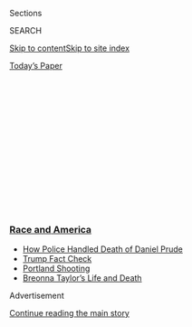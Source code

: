 <div id="app">

<div>

<div>

<div>

<div class="NYTAppHideMasthead css-1q2w90k e1suatyy0">

<div class="section css-ui9rw0 e1suatyy2">

<div class="css-eph4ug er09x8g0">

<div class="css-6n7j50">

</div>

<span class="css-1dv1kvn">Sections</span>

<div class="css-10488qs">

<span class="css-1dv1kvn">SEARCH</span>

</div>

[Skip to content](#site-content)[Skip to site
index](#site-index)

</div>

<div class="css-10698na e1huz5gh0">

</div>

</div>

<div id="masthead-bar-one" class="section hasLinks css-15hmgas e1csuq9d3">

<div class="css-uqyvli e1csuq9d0">

</div>

<div class="css-1uqjmks e1csuq9d1">

</div>

<div class="css-9e9ivx">

[](https://myaccount.nytimes3xbfgragh.onion/auth/login?response_type=cookie&client_id=vi)

</div>

<div class="css-1bvtpon e1csuq9d2">

[Today’s
Paper](https://www.nytimes3xbfgragh.onion/section/todayspaper)

</div>

</div>

</div>

</div>

<div data-aria-hidden="false">

<div id="site-content" data-role="main">

<div>

<div class="css-1aor85t" style="opacity:0.000000001;z-index:-1;visibility:hidden">

<div class="css-1hqnpie">

<div class="css-epjblv">

<span class="css-z6pdnw">I’ve Protested for Racial Justice. Do I Have to
Post on Social
Media?</span>

</div>

<div class="css-k008qs">

<div class="css-1iwv8en">

<span class="css-18z7m18"></span>

<div>

<div>

</div>

</div>

</div>

<span class="css-1n6z4y">https://nyti.ms/38fy2Jp</span>

<div class="css-1705lsu">

<div class="css-4xjgmj">

<div class="css-4skfbu" data-role="toolbar" data-aria-label="Social Media Share buttons, Save button, and Comments Panel with current comment count" data-testid="share-tools">

  - 
  - 
  - 
  - 
    
    <div class="css-6n7j50">
    
    </div>

  - 
  - 

</div>

</div>

</div>

</div>

</div>

</div>

<div class="css-13pd83m">

<div class="css-l9svim">

### [<span class="css-pa1jbp"><span class="css-1rxm0ex">Race and</span><span class="css-1rxm0ex"> America</span></span>](https://www.nytimes3xbfgragh.onion/news-event/george-floyd-protests-minneapolis-new-york-los-angeles?name=styln-george-floyd&region=TOP_BANNER&block=storyline_menu_recirc&action=click&pgtype=Article&impression_id=e578cfa0-f1c6-11ea-a94a-39b63fbebb75&variant=undefined)

  - <span class="css-ousu42">[How Police Handled Death of Daniel
    Prude](https://www.nytimes3xbfgragh.onion/2020/09/04/nyregion/rochester-police-daniel-prude.html?name=styln-george-floyd&region=TOP_BANNER&block=storyline_menu_recirc&action=click&pgtype=Article&impression_id=e578cfa1-f1c6-11ea-a94a-39b63fbebb75&variant=undefined)</span>
  - <span class="css-ousu42">[Trump Fact
    Check](https://www.nytimes3xbfgragh.onion/2020/09/01/us/politics/trump-fact-check-protests.html?name=styln-george-floyd&region=TOP_BANNER&block=storyline_menu_recirc&action=click&pgtype=Article&impression_id=e578cfa2-f1c6-11ea-a94a-39b63fbebb75&variant=undefined)</span>
  - <span class="css-ousu42">[Portland
    Shooting](https://www.nytimes3xbfgragh.onion/2020/08/30/us/portland-shooting-explained.html?name=styln-george-floyd&region=TOP_BANNER&block=storyline_menu_recirc&action=click&pgtype=Article&impression_id=e578f6b0-f1c6-11ea-a94a-39b63fbebb75&variant=undefined)</span>
  - <span class="css-ousu42">[Breonna Taylor’s Life and
    Death](https://www.nytimes3xbfgragh.onion/2020/08/30/us/breonna-taylor-police-killing.html?name=styln-george-floyd&region=TOP_BANNER&block=storyline_menu_recirc&action=click&pgtype=Article&impression_id=e578f6b1-f1c6-11ea-a94a-39b63fbebb75&variant=undefined)</span>

</div>

</div>

<div id="top-wrapper" class="css-1sy8kpn">

<div id="top-slug" class="css-l9onyx">

Advertisement

</div>

[Continue reading the main
story](#after-top)

<div class="ad top-wrapper" style="text-align:center;height:100%;display:block;min-height:250px">

<div id="top" class="place-ad" data-position="top" data-size-key="top">

</div>

</div>

<div id="after-top">

</div>

</div>

<div id="sponsor-wrapper" class="css-1hyfx7x">

<div id="sponsor-slug" class="css-19vbshk">

Supported by

</div>

[Continue reading the main
story](#after-sponsor)

<div id="sponsor" class="ad sponsor-wrapper" style="text-align:center;height:100%;display:block">

</div>

<div id="after-sponsor">

</div>

</div>

[The
Ethicist](/column/the-ethicist "The Ethicist")

<div class="css-1vkm6nb ehdk2mb0">

# I’ve Protested for Racial Justice. Do I Have to Post on Social Media?

</div>

<div class="css-79elbk" data-testid="photoviewer-wrapper">

<div class="css-z3e15g" data-testid="photoviewer-wrapper-hidden">

</div>

<div class="css-1a48zt4 ehw59r15" data-testid="photoviewer-children">

![<span class="css-ach9cc e1z0qqy90" itemprop="copyrightHolder"><span class="css-1ly73wi e1tej78p0">Credit...</span><span><span>Illustration
of Tomi
Um</span></span></span>](https://static01.graylady3jvrrxbe.onion/images/2020/07/05/magazine/05Ethicist/05Ethicist-articleLarge.jpg?quality=75&auto=webp&disable=upscale)

</div>

</div>

<div class="css-xt80pu e12qa4dv0">

<div class="css-18e8msd">

<div class="css-vp77d3 epjyd6m0">

<div class="css-1baulvz">

By <span class="css-1baulvz last-byline" itemprop="name">Kwame Anthony
Appiah</span>

</div>

</div>

  - June 30,
    2020

  - 
    
    <div class="css-4xjgmj">
    
    <div class="css-d8bdto" data-role="toolbar" data-aria-label="Social Media Share buttons, Save button, and Comments Panel with current comment count" data-testid="share-tools">
    
      - 
      - 
      - 
      - 
        
        <div class="css-6n7j50">
        
        </div>
    
      - 
      - 
    
    </div>
    
    </div>

</div>

</div>

<div class="section meteredContent css-1r7ky0e" name="articleBody" itemprop="articleBody">

<div class="css-1fanzo5 StoryBodyCompanionColumn">

<div class="css-53u6y8">

*I am a white college student trying to be a better racial-justice
advocate in the wake of George Floyd’s death. While I have not been very
politically active in the past (which I regret), recently I have
attended a protest, donated a lot of my savings to bail funds and
related nonprofits, called my representatives about these issues and
tried to educate myself about black history and black voices. However, I
have not posted on my personal social media regarding Black Lives
Matter. I don’t think I have a unique perspective to add to this
conversation, and I don’t like the scrutiny that comes with a social
media post. I also worry that if I do post about Black Lives Matter, it
would be motivated mainly by virtue signaling.*

*I believe my time would be more effectively spent supporting the B.L.M.
movement in other ways. But I’ve also heard the argument that everyone
has an obligation to post and that staying silent on these platforms is
morally wrong. What do you think: Does being an ally require engaging
with social media?* Name Withheld

**Citizens in a** democracy share a collective responsibility for
guiding the ship of state. That’s why progress toward racial justice in
our country is something that we should all do our fair share to
advance. Like so many Americans, you’ve been moved by the wrenching
spectacle of a man’s life slowly snuffed out by an officer of the state,
and troubled that black people continue to suffer from police violence
far out of proportion to their numbers. Unlike most, you’ve set out to
make a difference. If everyone else had done as much as you’ve done,
we’d certainly be way ahead. So I see no cause to complain about how
much you’re doing. Something is part of everyone’s fair share only if
everyone’s doing it is necessary to achieve justice. People are not
morally obliged to have a social media account in the first place; when
they do, they should be free to post as little or as much as they like,
to treat it as a narrowly personal zone or as a forum for conveying
their broader concerns.

The issue you raise about “virtue signaling,” however, merits closer
attention. Some philosophers have argued that public discourse is
debased when people seek to raise their status within an in-group by
displaying their moral qualities. “Grandstanding,” the philosophers
Justin Tosi and Brandon Warmke argue in a new book of that title,
involves forms of moral argument that are motivated by the vanity of
self-presentation, by a desire to show that one is on the side of the
angels. People engaged in moral grandstanding, they believe, will tend
to “pile on,” repeating a widely shared criticism; “trump up,” depicting
an innocent act as a major offense; and “ramp up,” making ever stronger
and more polarizing claims in order to outdo the moral claims of others.
There’s a Kantian aspect to their perspective: For Kant, it was of great
importance that we not only do the right thing but do it for the right
reason. The notion of virtue signaling, which was coined as a term of
reproach, has precisely this Kantian valence. (This may come as a
surprise to many who wield the term.)

</div>

</div>

<div class="css-1fanzo5 StoryBodyCompanionColumn">

<div class="css-53u6y8">

But virtue signaling isn’t necessarily a vice. Let’s grant that it can
have unfortunate aspects. Doesn’t it have substantial positive ones too?
When it comes to uncontested moral values, we can prize the
unadvertised, anonymous good deed. (You rescue the drowning child, say,
and keep quiet about your heroism.) Yet the moral revolutions I’ve
researched involve what political scientists have called “norm
cascades,” and the social dimension of position-taking plays a
critical role here. In the late 18th century, the English manufacturer
Josiah Wedgwood started producing ceramic medallions with the words “Am
I Not a Man and a Brother?” above a black figure in chains. They became
an immensely popular icon among abolitionists — a form of virtue
signaling that helped fortify and spread a vital moral idea. In the
words of another philosopher, Neil Levy: “Signaling is a central
function of public moral discourse, with an important role to play in
enabling cooperation.” That’s why bumper stickers and slogans posted on
walls, whether digital or physical, can be
meaningful.

</div>

</div>

<div style="max-width:100%;margin:0 auto">

<div class="css-17dprlf" data-id="100000007209912" data-slug="05mag-ethicist-pullquote1" style="max-width:600px">

</div>

</div>

<div class="css-1fanzo5 StoryBodyCompanionColumn">

<div class="css-53u6y8">

The malign effects of grandstanding are real, but typically happen when
an important instrument for moral progress is put in service of bad
goals rather than good ones. “Piling on” can mean that people have
collectively decided to renounce a previously tolerated evil: It
mattered that a great many law-enforcement officials and even some
police-union representatives piled on against the callous killing of
George Floyd. The charge of “trumping up” can arise from a genuine
reassessment of once-taken-for-granted conduct — it’s the charge that
the old-school sexually harassing boss makes when habits he considered
harmless (“What’s wrong with telling a woman how sexy she looks?”) are
properly seen in a new light. “Ramping up” can take us from the notion
that homosexual conduct should be decriminalized to the notion that gays
and lesbians should be allowed to marry.

In moments of moral change, people shift from merely recognizing a wrong
to wanting to do something about it. And what drives that shift is, in
part, a sense that those who don’t contribute to change aren’t just not
doing something good; they’re forfeiting their entitlement to the
respect of those around them. Not participating becomes dishonorable. In
many of the moral revolutions I’ve written about — against slavery,
dueling and foot-binding, for example — winning the moral argument is
only the first step. To move a majority of people to live and act in new
ways, you have to get them to feel that doing the right thing is now
required for social respect. This is one area where social media can
help. And if you believe that you can make a contribution here, you
should be undeterred by the fear that you would be — or would be thought
to be — virtue signaling. In order for new and better norms to arise,
there has to be talk. But, as you recognize, there has to be more than
talk. People have to take action. You’re to be commended for having done
so already.

*I am the co-author, along with three other scientists, of a paper we
plan to submit to a prominent physics journal. Before I knew which
journal we would choose, I invited a professor who is also a member of
the editorial board of the journal in question to be a keynote speaker
for a conference I helped organize. The professor accepted, and we’ve
been in touch during the past few months about the conference.*

</div>

</div>

<div class="css-1fanzo5 StoryBodyCompanionColumn">

<div class="css-53u6y8">

*I am concerned about a potential conflict of interest here. The
professor will likely end up being the editor for the paper, which
entails deciding whether to accept it for review. The eventual
publication of the manuscript is based on the opinions of two reviewers
and the editor. While I am certain that the conference invitation will
not bias the professor, I do not want even an appearance of bias, nor do
I want the professor to think I expect special treatment. One option is
to ask that the professor be excluded as the editor for this submission.
I have discussed this issue with the senior co-author of the paper, and
he does not think we should exclude the professor, who, in his view, is
the most competent person to handle the manuscript. Still, there are
other editors who are qualified. Should I insist on excluding this
professor as an editor?* Name Withheld

**Wait — have you** done this professor a favor, or has the professor
done you a favor? No matter. Being assessed by a person with whom you’ve
had friendly dealings risks not just the appearance of bias but the
reality of it. Even when we’re doing our level best to be scrupulously
fair, we can be biased (sometimes negatively, out of an excess of
caution). Still, in a small subfield it can be hard to avoid such ties.
And your professor has two presumably independent reviewers to rely on.
We can’t rule out such bias entirely. The best we can do is have systems
that curtail it.

The journal’s processes will work well if your paper is clearly
excellent — unconscious bias on anyone’s part won’t determine the
outcome — or clearly subpar, because the editors won’t publish something
that would damage their reputations. Only if the paper is in the middle
zone is the pull of propinquity going to matter. So you can probably let
things be; any unfairness will be pretty marginal. The universe can
handle one article that’s in a somewhat better journal than it deserves.

</div>

</div>

</div>

<div>

</div>

<div>

</div>

<div>

</div>

<div>

<div id="bottom-wrapper" class="css-1ede5it">

<div id="bottom-slug" class="css-l9onyx">

Advertisement

</div>

[Continue reading the main
story](#after-bottom)

<div id="bottom" class="ad bottom-wrapper" style="text-align:center;height:100%;display:block;min-height:90px">

</div>

<div id="after-bottom">

</div>

</div>

</div>

</div>

</div>

## Site Index

<div>

</div>

## Site Information Navigation

  - [© <span>2020</span> <span>The New York Times
    Company</span>](https://help.nytimes3xbfgragh.onion/hc/en-us/articles/115014792127-Copyright-notice)

<!-- end list -->

  - [NYTCo](https://www.nytco.com/)
  - [Contact
    Us](https://help.nytimes3xbfgragh.onion/hc/en-us/articles/115015385887-Contact-Us)
  - [Work with us](https://www.nytco.com/careers/)
  - [Advertise](https://nytmediakit.com/)
  - [T Brand Studio](http://www.tbrandstudio.com/)
  - [Your Ad
    Choices](https://www.nytimes3xbfgragh.onion/privacy/cookie-policy#how-do-i-manage-trackers)
  - [Privacy](https://www.nytimes3xbfgragh.onion/privacy)
  - [Terms of
    Service](https://help.nytimes3xbfgragh.onion/hc/en-us/articles/115014893428-Terms-of-service)
  - [Terms of
    Sale](https://help.nytimes3xbfgragh.onion/hc/en-us/articles/115014893968-Terms-of-sale)
  - [Site
    Map](https://spiderbites.nytimes3xbfgragh.onion)
  - [Help](https://help.nytimes3xbfgragh.onion/hc/en-us)
  - [Subscriptions](https://www.nytimes3xbfgragh.onion/subscription?campaignId=37WXW)

</div>

</div>

</div>

</div>
